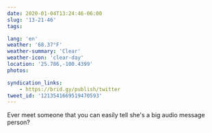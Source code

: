 ```yaml
---
date: 2020-01-04T13:24:46-06:00
slug: '13-21-46'
tags:

lang: 'en'
weather: '68.37°F'
weather-summary: 'Clear'
weather-icon: 'clear-day'
location: '25.786,-100.4399'
photos:

syndication_links:
    - https://brid.gy/publish/twitter
tweet_id: '1213541669519470593'
---
```

Ever meet someone that you can easily tell she's a big audio message person?
